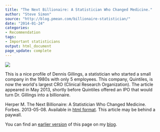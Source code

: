 ```yaml
---
title: "The Next Billionaire: A Statistician Who Changed Medicine."
author: "Steve Simon"
source: "http://blog.pmean.com/billionaire-statistician/"
date: "2014-01-24"
categories:
- Recommendation
tags:
- Important statisticians
output: html_document
page_update: complete
---
```


![](http://www.pmean.com/new-images/14/billionaire-statistician01.png)

<!---More--->

This is a nice profile of Dennis Gillings, a statistician who started a small company in the 1980s with only 5 employees. This company, Quintiles, is now the world's largest CRO (Clinical Research Organization). The article appeared in May 2013, shortly before Quintiles offered an IPO that would turn Dr. Gillings into a billionaire.

Herper M. The Next Billionaire: A Statistician Who Changed Medicine. Forbes. 2013-05-08. Available in [html format][her1]. This article may be behind a paywall.

You can find an [earlier version][sim1] of this page on my [blog][sim2].

[sim1]: http://blog.pmean.com/billionaire-statistician/
[sim2]: http://blog.pmean.com

[her1]: http://www.forbes.com/sites/matthewherper/2013/05/08/the-next-billionaire-a-statistician-who-changed-medicine/